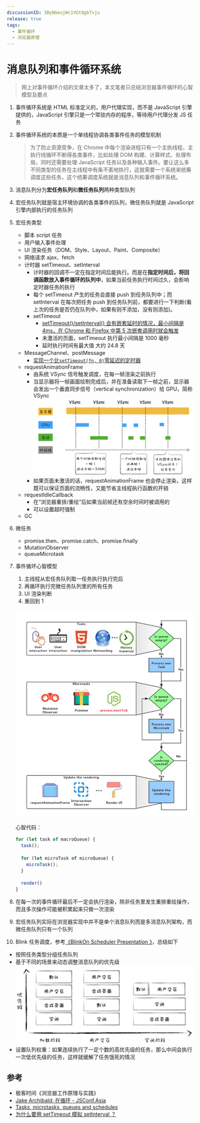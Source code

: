 ```yaml
---
discussionID: 3ByNGeujWc1VGtQgbTvju
release: true
tags:
  - 事件循环
  - 浏览器原理
---
```


# 消息队列和事件循环系统

> 网上对事件循环介绍的文章太多了，本文笔者只总结浏览器事件循环的心智模型及要点

1. 事件循环系统是 HTML 标准定义的，用户代理实现，而不是 JavaScript 引擎提供的，JavaScript 引擎只是一个常驻内存的程序，等待用户代理分发 JS 任务
2. 事件循环系统的本质是一个单线程协调各类事件任务的模型机制
   > 为了防止资源竞争，在 Chrome 中每个渲染进程只有一个主执线程，主执行线循环不断得各类事件，比如处理 DOM 构建、计算样式、处理布局，同时还需要处理 JavaScript 任务以及各种输入事件。要让这么多不同类型的任务在主线程中有条不紊地执行，这就需要一个系统来统筹调度这些任务，这个统筹调度系统就是消息队列和事件循环系统。
3. 消息队列分为**宏任务队列**和**微任务队列**两种类型队列
4. 宏任务队列就是宿主环境协调的各类事件的队列，微任务队列就是 JavaScript 引擎内部执行的任务队列
5. 宏任务类型
   - 脚本 script 任务
   - 用户输入事件处理
   - UI 渲染任务（DOM、Style、Layout、Paint、Composite）
   - 网络请求 ajax、fetch
   - 计时器 setTimeout、setInterval
     - 计时器的回调不一定在指定时间后能执行。而是在**指定时间后，将回调函数放入事件循环的队列中**，如果当前任务执行时间过久，会影响定时器任务的执行
     - 每个 setTimeout 产生的任务会直接 push 到任务队列中；而 setInterval 在每次把任务 push 到任务队列前，都要进行一下判断(看上次的任务是否仍在队列中，如果有则不添加，没有则添加)。
     - setTimeout
       - [setTimeout()/setInterval() 会有嵌套延时的情况，最小间隔是 4ms，在 Chrome 和 Firefox 中第 5 次嵌套调用时就会触发](https://developer.mozilla.org/zh-CN/docs/Web/API/setTimeout#%E5%AE%9E%E9%99%85%E5%BB%B6%E6%97%B6%E6%AF%94%E8%AE%BE%E5%AE%9A%E5%80%BC%E6%9B%B4%E4%B9%85%E7%9A%84%E5%8E%9F%E5%9B%A0%EF%BC%9A%E6%9C%80%E5%B0%8F%E5%BB%B6%E8%BF%9F%E6%97%B6%E9%97%B4)
       - 未激活的页面，setTimeout 执行最小间隔是 1000 毫秒
       - 延时执行时间有最大值 大约 24.8 天
   - MessageChannel、postMessage
     - [实现一个比`setTimeout(fn, 0)`零延迟的定时器](https://dbaron.org/log/20100309-faster-timeouts)
   - requestAnimationFrame
     - 由系统 VSync 信号触发调度，在每一帧渲染之前执行
     - 当显示器将一帧画面绘制完成后，并在准备读取下一帧之前，显示器会发出一个垂直同步信号（vertical synchronization）给 GPU，简称 VSync  ![图 4](images/1655015455487.png)  
     - 如果页面未激活的话，requestAnimationFrame 也会停止渲染，这样既可以保证页面的流畅性，又能节省主线程执行函数的开销
   - requestIdleCallback
     - 在“浏览器重排/重绘”后如果当前帧还有空余时间时被调用的
     - 可以设置超时强制
   - GC
6. 微任务
   - promise.then、promise.catch、promise.finally
   - MutationObserver
   - queueMicrotask
7. 事件循环心智模型
   1. 主线程从宏任务队列取一任务执行执行完后
   2. 再循环执行完微任务队列里的所有任务
   3. UI 渲染判断
   4. 重回到 1

   ![图 2](./images/1645524610613.png)

   心智代码：

   ```js
   for (let task of macroQueue) {
     task();

     for (let microTask of microQueue) {
       microTask();
     }

     render()
   }
   ```
8. 在每一次的事件循环最后不一定会执行渲染，除非任务里发生重排重绘操作，而且多次操作可能被积累起来只做一次渲染
9. 宏任务队列实际在浏览器实现中并不是单个消息队列而是多消息队列架构，而微任务队列只有一个队列
10. Blink 任务调度，参考[《BlinkOn Scheduler Presentation
》](https://docs.google.com/presentation/d/1V09Qq08_jOucvOFs-C7P4Hz2Vsswa6imqLxAf7ONomQ/edit#slide=id.g3f2d525d4_116)，总结如下
  - 按照任务类型分组任务队列
  - 基于不同的场景来动态调整消息队列的优先级
    ![图 3](./images/1645541022331.png)  
  - 设置队列权重：如果连续执行了一定个数的高优先级的任务，那么中间会执行一次低优先级的任务，这样就缓解了任务饿死的情况

## 参考

- 极客时间《浏览器工作原理与实践》
- [Jake Archibald: 在循环 - JSConf.Asia](https://www.youtube.com/watch?v=cCOL7MC4Pl0)
- [Tasks, microtasks, queues and schedules](https://jakearchibald.com/2015/tasks-microtasks-queues-and-schedules/)
- [为什么要用 setTimeout 模拟 setInterval ？](https://segmentfault.com/a/1190000038829248)